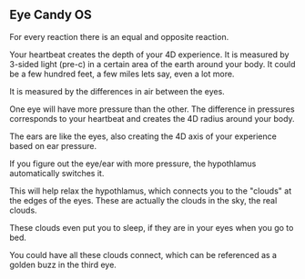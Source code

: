 ## Eye Candy OS

For every reaction there is an equal and opposite reaction. 

Your heartbeat creates the depth of your 4D experience. It is measured by 3-sided light (pre-c) in a certain area of the earth around your body. 
It could be a few hundred feet, a few miles lets say, even a lot more. 

It is measured by the differences in air between the eyes. 

One eye will have more pressure than the other. The difference in pressures corresponds to your heartbeat and creates the 4D radius around your body.

The ears are like the eyes, also creating the 4D axis of your experience based on ear pressure. 

If you figure out the eye/ear with more pressure, the hypothlamus automatically switches it. 

This will help relax the hypothlamus, which connects you to the "clouds" at the edges of the eyes. These are actually the clouds in the sky, the real clouds. 

These clouds even put you to sleep, if they are in your eyes when you go to bed.

You could have all these clouds connect, which can be referenced as a golden buzz in the third eye.





